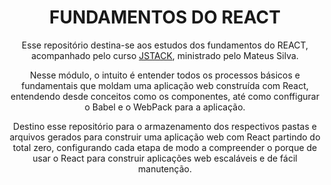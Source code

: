

<div align="center">
  
  # FUNDAMENTOS DO REACT

  Esse repositório destina-se aos estudos dos fundamentos do REACT, acompanhado pelo curso [JSTACK](www.jstack.com.br), ministrado pelo Mateus Silva.

  Nesse módulo, o intuito é entender todos os processos básicos e fundamentais que moldam uma aplicação web construída com React, entendendo desde conceitos como os componentes, até como conffigurar o Babel e o WebPack para a aplicação.

  Destino esse repositório para o armazenamento dos respectivos pastas e arquivos gerados para construir uma aplicação web com React partindo do total zero, configurando cada etapa de modo a compreender o porque de usar o React para construir aplicações web escaláveis e de fácil manutenção.

</div>